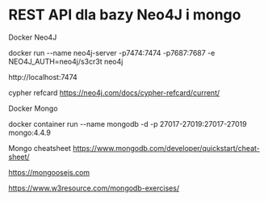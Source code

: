 # REST API dla bazy Neo4J i mongo

 Docker Neo4J

 docker run --name neo4j-server -p7474:7474 -p7687:7687 -e NEO4J_AUTH=neo4j/s3cr3t neo4j
 
 http://localhost:7474
 
 cypher refcard
 https://neo4j.com/docs/cypher-refcard/current/

Docker Mongo

docker container run --name mongodb -d -p 27017-27019:27017-27019 mongo:4.4.9

Mongo cheatsheet
https://www.mongodb.com/developer/quickstart/cheat-sheet/

https://mongoosejs.com

https://www.w3resource.com/mongodb-exercises/
